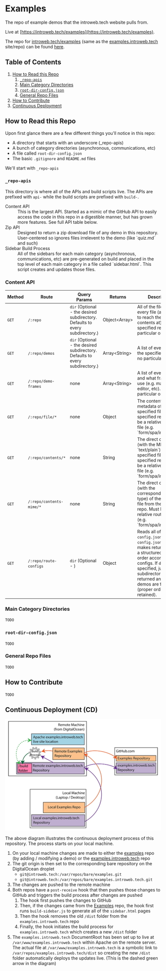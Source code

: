 # Examples

The repo of example demos that the introweb.tech website pulls from.

Live at [https://introweb.tech/examples](https://introweb.tech/examples).

The repo for [introweb.tech/examples](https://introweb.tech/examples) (same as the [examples.introweb.tech](https://examples.introweb.tech) site/repo) can be found [here](https://github.com/iwtbook/examples.introweb.tech).

## Table of Contents

1. [How to Read this Repo](#how-to-read-this-repo)
   1. [`_repo-apis`](#repo-apis)
   2. [Main Category Directories](#main-category-directories)
   3. [`root-dir-config.json`](#root-dir-configjson)
   4. [General Repo Files](#general-repo-files)
2. [How to Contribute](#how-to-contribute)
3. [Continuous Deployment](#continuous-deployment)

## How to Read this Repo

Upon first glance there are a few different things you'll notice in this repo:

- A directory that starts with an underscore (_repo-apis)
- A bunch of category directories (asynchronous, communications, etc)
- A file called `root-dir-config.json`
- The basic `.gitignore` and `README.md` files

We'll start with `_repo-apis`


### `_repo-apis`

This directory is where all of the APIs and build scripts live. The APIs are prefixed with `api-` while the build scripts are prefixed with `build-`.

<dl>
  <dt>Content API</dt>
  <dd>This is the largest API. Started as a mimic of the GitHub API to easily access the code in this repo in a digestible manner, but has grown more features. See full API table below.</dd>

  <dt>Zip API</dt>
  <dd>Designed to return a zip download file of any demo in this repository. User-centered so ignores files irrelevent to the demo (like `quiz.md` and such)</dd>

  <dt>Sidebar Build Process</dt>
  <dd>All of the sidebars for each main category (asynchronous, communications, etc) are pre-generated on build and placed in the top level of each main category in a file called `sidebar.html`. This script creates and updates those files.</dd>
</dl>

### Content API
<table>
  <thead>
    <tr>
      <th>Method</th>
      <th>Route</th>
      <th>Query Params</th>
      <th>Returns</th>
      <th>Description</th>
      <th>Example</th>
    </tr>
  </thead>
  <tbody>
    <tr>
      <td><code>GET</code></td>
      <td><code>/:repo</code></td>
      <td><code>dir</code> (Optional - the desired subdirectory. Defaults to every subdirectory.)</td>
      <td>Object&lt;Array&gt;</td>
      <td>All of the file paths for every file (and a URL to reach the file contents at) in the specified repo. In no particular order.</td>
      <td><code>GET /examples?dir=html</code></td>
    </tr>
    <tr>
      <td><code>GET</code></td>
      <td><code>/:repo/demos</code></td>
      <td><code>dir</code> (Optional - the desired subdirectory. Defaults to every subdirectory.)</td>
      <td>Array&lt;String&gt;</td>
      <td>A list of every demo in the specified repo. In no particular order.</td>
      <td><code>GET /examples/demos?dir=html</code></td>
    </tr>
    <tr>
      <td><code>GET</code></td>
      <td><code>/:repo/demo-frames</code></td>
      <td>none</td>
      <td>Array&lt;String&gt;</td>
      <td>A list of every demo and what frames they use (e.g. markdown, editor, etc). In no particular order.</td>
      <td><code>GET /examples/demo-frames</code></td>
    </tr>
    <tr>
      <td><code>GET</code></td>
      <td><code>/:repo/file/*</code></td>
      <td>none</td>
      <td>Object</td>
      <td>The contents and metadata of the specified file from the specified repo. Must be a relative route to a file (e.g. `form/spa/index.html`)</td>
      <td><code>GET /examples/file/form/<br>spa/index.html</code></td>
    </tr>
    <tr>
      <td><code>GET</code></td>
      <td><code>/:repo/contents/*</code></td>
      <td>none</td>
      <td>String</td>
      <td>The direct contents (with the MIME type `text/plain`) of the specified file from the specified repo. Must be a relative route to a file (e.g. `form/spa/index.html`)</td>
      <td><code>GET /examples/contents/<br>form/spa/index.html</code></td>
    </tr>
    <tr>
      <td><code>GET</code></td>
      <td><code>/:repo/contents-mime/*</code></td>
      <td>none</td>
      <td>String</td>
      <td>The direct contents (with the corresponding MIME type) of the specified file from the specified repo. Must be a relative route to a file (e.g. `form/spa/index.html`)</td>
      <td><code>GET /examples/contents-<br>mime/form/spa/index.html</code></td>
    </tr>
    <tr>
      <td><code>GET</code></td>
      <td><code>/:repo/route-configs</code></td>
      <td><code>dir</code> (Optional - )</td>
      <td>Object</td>
      <td>Reads all of the <code>demo-config.json</code> and <code>dir-config.json</code> files and makes returns them in a structured object in order according to the configs. If <code>dir</code> is specified, just that subdirectory is returned and all of the demos are flattened (proper order is retained).</td>
      <td><code>GET /examples/route-configs</code></td>
    </tr>
  </tbody>
</table>

### Main Category Directories

`TODO`

### `root-dir-config.json`

`TODO`

### General Repo Files

`TODO`


## How to Contribute

`TODO`


## Continuous Deployment (CD)

![Diagram explaining the Continuous Deployment process for this repo](continuous-deployment.webp)

The above diagram illustrates the continuous deployment process of this repository. The process starts on your local machine.

1. On your local machine changes are made to either the [examples](https://github.com/iwtbook/examples) repo (by adding / modifying a demo) or the [examples.introweb.tech](https://github.com/iwtbook/examples.introweb.tech) repo
2. The git origin is then set to the corresponding bare repository on the DigitalOcean droplet
   * `git@introweb.tech:/var/repos/bare/examples.git`
   * `git@introweb.tech:/var/repos/bare/examples.introweb.tech.git`
3. The changes are pushed to the remote machine
4. Both repos have a `post-receive` hook that then pushes those changes to GitHub and triggers the build process after changes are pushed
   1. The hook first pushes the changes to GitHub
   2. Then, if the changes came from the [Examples](https://github.com/iwtbook/examples) repo, the hook first runs `build-sidebar.js` to generate all of the `sidebar.html` pages
   3. Then the hook removes the old `/dist` folder from the `examples.introweb.tech` repo
   4. Finally, the hook initiates the build process for `examples.introweb.tech` which creates a new `/dist` folder
5. The `examples.introweb.tech` DocumentRoot has been set up to live at `/var/www/examples.introweb.tech` within Apache on the remote server. The actual file at `/var/www/examples.introweb.tech` is a symbolic link to `/var/repos/examples.introweb.tech/dist` so creating the new `/dist` folder automatically deploys the updates live. (This is the dashed green arrow in the diagram)